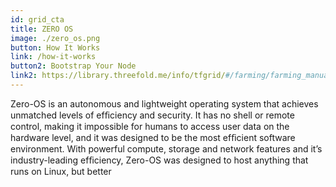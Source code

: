 ```yaml
---
id: grid_cta
title: ZERO OS
image: ./zero_os.png
button: How It Works
link: /how-it-works
button2: Bootstrap Your Node
link2: https://library.threefold.me/info/tfgrid/#/farming/farming_manual
---
```

Zero-OS is an autonomous and lightweight operating system that achieves unmatched levels of efﬁciency and security. It has no shell or remote control, making it impossible for humans to access user data on the hardware level, and it was designed to be the most efﬁcient software environment. With powerful compute, storage and network features and it’s industry-leading efﬁciency, Zero-OS was designed to host anything that runs on Linux, but better
